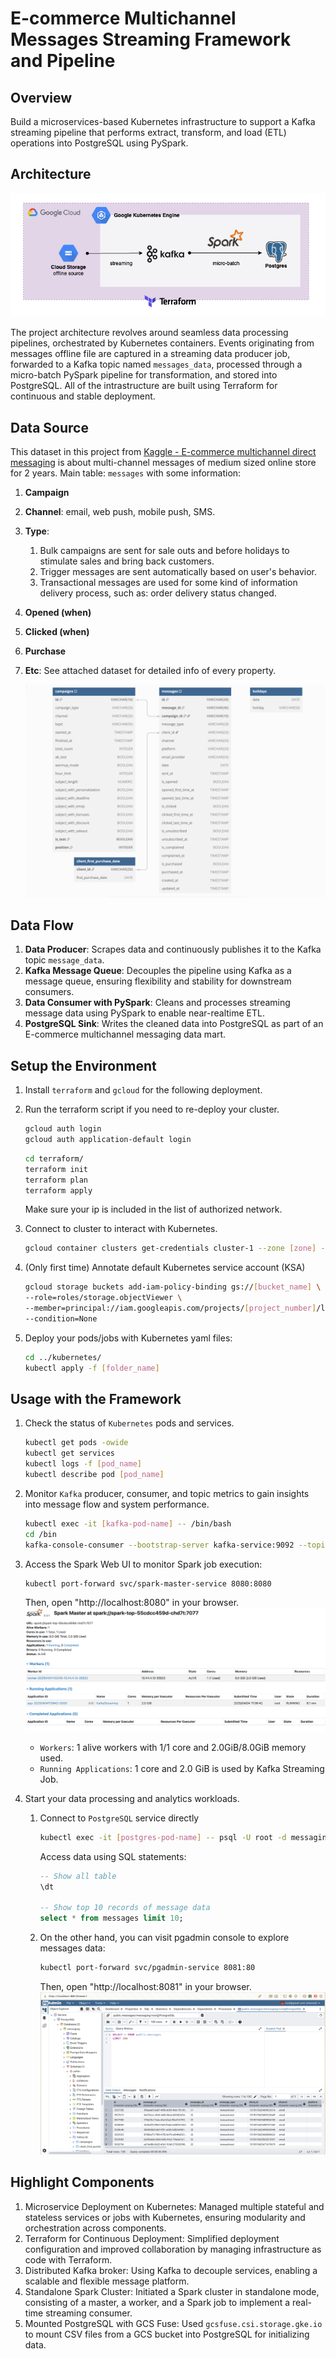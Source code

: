 # E-commerce Multichannel Messages Streaming Framework and Pipeline

## Overview
Build a microservices-based Kubernetes infrastructure to support a Kafka streaming pipeline that performs extract, transform, and load (ETL) operations into PostgreSQL using PySpark.  

## Architecture
![Message_Streaning_Pipeline](images/Architecture_Message_Streaming_Pipeline.png)

The project architecture revolves around seamless data processing pipelines, orchestrated by Kubernetes containers. Events originating from messages offline file are captured in a streaming data producer job, forwarded to a Kafka topic named `messages_data`, processed through a micro-batch PySpark pipeline for transformation, and stored into PostgreSQL. All of the intrastructure are built using Terraform for continuous and stable deployment.

## Data Source
This dataset in this project from [Kaggle - E-commerce multichannel direct messaging](https://www.kaggle.com/datasets/mkechinov/direct-messaging) is about multi-channel messages of medium sized online store for 2 years.
Main table: `messages` with some information:
1. **Campaign**
2. **Channel**: email, web push, mobile push, SMS.
3. **Type**:
    1. Bulk campaigns are sent for sale outs and before holidays to stimulate sales and bring back customers.
    2. Trigger messages are sent automatically based on user's behavior. 
    3. Transactional messages are used for some kind of information delivery process, such as: order delivery status changed.
4. **Opened (when)**
5. **Clicked (when)**
6. **Purchase**
7. **Etc**: See attached dataset for detailed info of every property.    

    ![messaging_ERD](images/messaging_ERD.png)

## Data Flow 
1. **Data Producer**: Scrapes data and continuously publishes it to the Kafka topic `message_data`.
2. **Kafka Message Queue**: Decouples the pipeline using Kafka as a message queue, ensuring flexibility and stability for downstream consumers.
3. **Data Consumer with PySpark**: Cleans and processes streaming message data using PySpark to enable near-realtime ETL.
4. **PostgreSQL Sink**: Writes the cleaned data into PostgreSQL as part of an E-commerce multichannel messaging data mart.


## Setup the Environment
1. Install `terraform` and `gcloud` for the following deployment.

2. Run the terraform script if you need to re-deploy your cluster.
    ```bash
    gcloud auth login
    gcloud auth application-default login
    ```
    ```bash
    cd terraform/
    terraform init
    terraform plan
    terraform apply
    ```
    Make sure your ip is included in the list of authorized network.

3. Connect to cluster to interact with Kubernetes.
    ```bash
    gcloud container clusters get-credentials cluster-1 --zone [zone] --project [project_id]
    ```

4. (Only first time) Annotate default Kubernetes service account (KSA)
    ```bash
    gcloud storage buckets add-iam-policy-binding gs://[bucket_name] \
    --role=roles/storage.objectViewer \
    --member=principal://iam.googleapis.com/projects/[project_number]/locations/global/workloadIdentityPools/[project_id].svc.id.goog/subject/ns/default/sa/default \
    --condition=None
    ```

5. Deploy your pods/jobs with Kubernetes yaml files:
    ```bash
    cd ../kubernetes/
    kubectl apply -f [folder_name]
    ```

## Usage with the Framework
1. Check the status of `Kubernetes` pods and services.
    ```bash
    kubectl get pods -owide
    kubectl get services 
    kubectl logs -f [pod_name]
    kubectl describe pod [pod_name]
    ```

2. Monitor `Kafka` producer, consumer, and topic metrics to gain insights into message flow and system performance.
    ```bash
    kubectl exec -it [kafka-pod-name] -- /bin/bash
    cd /bin
    kafka-console-consumer --bootstrap-server kafka-service:9092 --topic message_data --from-beginning
    ```

3. Access the Spark Web UI to monitor Spark job execution:
    ```bash
    kubectl port-forward svc/spark-master-service 8080:8080
    ```
    Then, open "http://localhost:8080" in your browser.
    ![spark-web-UI](images/spark-web-UI.png)
    - `Workers`: 1 alive workers with 1/1 core and 2.0GiB/8.0GiB memory used.
    - `Running Applications`: 1 core and 2.0 GiB is used by Kafka Streaming Job.

4.  Start your data processing and analytics workloads.
    1. Connect to `PostgreSQL` service directly
        ```bash
        kubectl exec -it [postgres-pod-name] -- psql -U root -d messaging
        ```
        Access data using SQL statements:
        ```sql
        -- Show all table
        \dt 

        -- Show top 10 records of message data
        select * from messages limit 10;
        ```
    2. On the other hand, you can visit pgadmin console to explore messages data:
        ```bash
        kubectl port-forward svc/pgadmin-service 8081:80
        ```
        Then, open "http://localhost:8081" in your browser.
        ![postgres-pgadmin-UI](images/postgres-pgadmin-UI.png)


## Highlight Components
1. Microservice Deployment on Kubernetes: Managed multiple stateful and stateless services or jobs with Kubernetes, ensuring modularity and orchestration across components.
2. Terraform for Continuous Deployment: Simplified deployment configuration and improved collaboration by managing infrastructure as code with Terraform.
3. Distributed Kafka broker: Using Kafka to decouple services, enabling a scalable and flexible message platform.
4. Standalone Spark Cluster: Initiated a Spark cluster in standalone mode, consisting of a master, a worker, and a Spark job to implement a real-time streaming consumer.
5. Mounted PostgreSQL with GCS Fuse: Used `gcsfuse.csi.storage.gke.io` to mount CSV files from a GCS bucket into PostgreSQL for initializing data.



